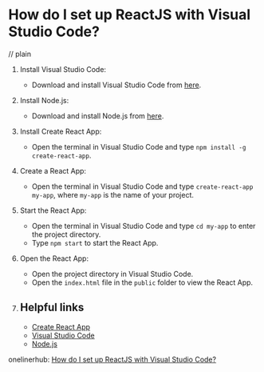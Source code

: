 # How do I set up ReactJS with Visual Studio Code?
// plain

1. Install Visual Studio Code:
   - Download and install Visual Studio Code from [here](https://code.visualstudio.com/).

2. Install Node.js:
   - Download and install Node.js from [here](https://nodejs.org/en/).

3. Install Create React App:
   - Open the terminal in Visual Studio Code and type `npm install -g create-react-app`.

4. Create a React App:
   - Open the terminal in Visual Studio Code and type `create-react-app my-app`, where `my-app` is the name of your project.

5. Start the React App:
   - Open the terminal in Visual Studio Code and type `cd my-app` to enter the project directory.
   - Type `npm start` to start the React App.

6. Open the React App:
   - Open the project directory in Visual Studio Code.
   - Open the `index.html` file in the `public` folder to view the React App.

7. ## Helpful links
   - [Create React App](https://github.com/facebook/create-react-app)
   - [Visual Studio Code](https://code.visualstudio.com/)
   - [Node.js](https://nodejs.org/en/)

onelinerhub: [How do I set up ReactJS with Visual Studio Code?](https://onelinerhub.com/reactjs/how-do-i-set-up-reactjs-with-visual-studio-code)